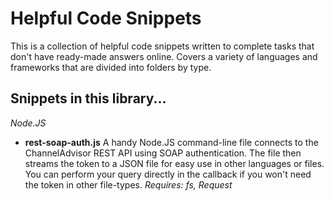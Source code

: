 # Helpful Code Snippets
This is a collection of helpful code snippets written to complete tasks that don't have ready-made answers online.  Covers a variety of languages and frameworks that are divided into folders by type.

Snippets in this library...
---------------------------
*Node.JS*
* **rest-soap-auth.js**
A handy Node.JS command-line file connects to the ChannelAdvisor REST API using SOAP authentication. The file then streams the token to a JSON file for easy use in other languages or files. You can perform your query directly in the callback if you won't need the token in other file-types. *Requires: fs, Request*
